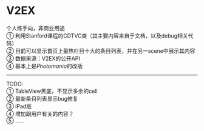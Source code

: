 V2EX
====
个人练手向，非商业用途  
① 利用Stanford课程的CDTVC类（其主要内容来自于文档，以及debug相关代码）  
② 目前可以显示首页上最热栏目十大的条目列表，并在另一scene中展示其内容  
③ 数据来源：V2EX的公开API  
④ 基本上是*Photomania*的改版  
***
TODO:  
① TableView黑底，不显示多余的cell  
② 最新条目列表显示bug修复  
③ iPad版  
④ 增加跟用户有关的内容？  
⑤ ……
